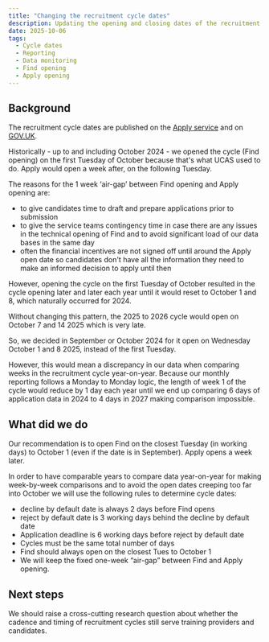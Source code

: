 ```yaml
---
title: "Changing the recruitment cycle dates"
description: Updating the opening and closing dates of the recruitment cycle to future-proof cycle length and maintain the ability to compare data.
date: 2025-10-06
tags:
  - Cycle dates
  - Reporting
  - Data monitoring
  - Find opening
  - Apply opening
---
```

## Background 

The recruitment cycle dates are published on the [Apply service](https://www.apply-for-teacher-training.service.gov.uk/provider/service-guidance/dates-and-deadlines) and on [GOV.UK](https://www.gov.uk/government/publications/recruiting-postgraduate-trainee-teachers-recruitment-cycle-dates/recruiting-postgraduate-trainee-teachers-recruitment-cycle-dates?). 

Historically - up to and including October 2024 - we opened the cycle (Find opening) on the first Tuesday of October because that's what UCAS used to do. Apply would open a week after, on the following Tuesday.  

The reasons for the 1 week ‘air-gap’ between Find opening and Apply opening are:

* to give candidates time to draft and prepare applications prior to submission 
* to give the service teams contingency time in case there are any issues in the technical opening of Find and to avoid significant load of our data bases in the same day 
* often the financial incentives are not signed off until around the Apply open date so candidates don't have all the information they need to make an informed decision to apply until then  

However, opening the cycle on the first Tuesday of October resulted in the cycle opening later and later each year until it would reset to October 1 and 8, which naturally occurred for 2024.  

Without changing this pattern, the 2025 to 2026 cycle would open on October 7 and 14 2025 which is very late.  

So, we decided in September or October 2024 for it open on Wednesday October 1 and 8 2025, instead of the first Tuesday. 

However, this would mean a discrepancy in our data when comparing weeks in the recruitment cycle year-on-year. Because our monthly reporting follows a Monday to Monday logic, the length of week 1 of the cycle would reduce by 1 day each year until we end up comparing 6 days of application data in 2024 to 4 days in 2027 making comparison impossible.  

## What did we do 

Our recommendation is to open Find on the closest Tuesday (in working days) to October 1 (even if the date is in September). Apply opens a week later.  

In order to have comparable years to compare data year-on-year for making week-by-week comparisons and to avoid the open dates creeping too far into October we will use the following rules to determine cycle dates:

* decline by default date is always 2 days before Find opens  
* reject by default date is 3 working days behind the decline by default date  
* Application deadline is 6 working days before reject by default date  
* Cycles must be the same total number of days  
* Find should always open on the closest Tues to October 1 
* We will keep the fixed one-week “air-gap” between Find and Apply opening.  

## Next steps 

We should raise a cross-cutting research question about whether the cadence and timing of recruitment cycles still serve training providers and candidates.  